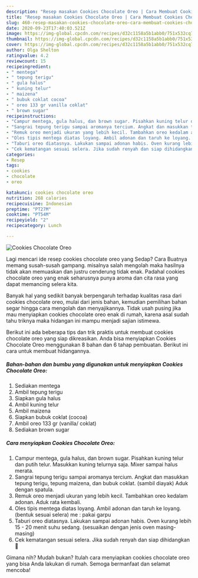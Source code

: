 ```yaml
---
description: "Resep masakan Cookies Chocolate Oreo | Cara Membuat Cookies Chocolate Oreo Yang Enak Dan Mudah"
title: "Resep masakan Cookies Chocolate Oreo | Cara Membuat Cookies Chocolate Oreo Yang Enak Dan Mudah"
slug: 460-resep-masakan-cookies-chocolate-oreo-cara-membuat-cookies-chocolate-oreo-yang-enak-dan-mudah
date: 2020-09-23T17:40:03.521Z
image: https://img-global.cpcdn.com/recipes/d32c1158a5b1abb0/751x532cq70/cookies-chocolate-oreo-foto-resep-utama.jpg
thumbnail: https://img-global.cpcdn.com/recipes/d32c1158a5b1abb0/751x532cq70/cookies-chocolate-oreo-foto-resep-utama.jpg
cover: https://img-global.cpcdn.com/recipes/d32c1158a5b1abb0/751x532cq70/cookies-chocolate-oreo-foto-resep-utama.jpg
author: Olga Shelton
ratingvalue: 4.2
reviewcount: 15
recipeingredient:
- " mentega"
- " tepung terigu"
- " gula halus"
- " kuning telur"
- " maizena"
- " bubuk coklat cocoa"
- " oreo 133 gr vanilla coklat"
- " brown sugar"
recipeinstructions:
- "Campur mentega, gula halus, dan brown sugar. Pisahkan kuning telur dan putih telur. Masukkan kuning telurnya saja. Mixer sampai halus merata."
- "Sangrai tepung terigu sampai aromanya tercium. Angkat dan masukkan tepung terigu, tepung maizena, dan bubuk coklat. (sambil diayak) Aduk dengan spatula."
- "Remuk oreo menjadi ukuran yang lebih kecil. Tambahkan oreo kedalam adonan. Aduk rata kembali."
- "Oles tipis mentega diatas loyang. Ambil adonan dan taruh ke loyang. (bentuk sesuai selera) me : pakai garpu"
- "Taburi oreo diatasnya. Lakukan sampai adonan habis. Oven kurang lebih 15 - 20 menit suhu sedang. (sesuaikan dengan jenis oven masing-masing)"
- "Cek kematangan sesuai selera. Jika sudah renyah dan siap dihidangkan 🌻"
categories:
- Resep
tags:
- cookies
- chocolate
- oreo

katakunci: cookies chocolate oreo 
nutrition: 268 calories
recipecuisine: Indonesian
preptime: "PT27M"
cooktime: "PT54M"
recipeyield: "2"
recipecategory: Lunch

---
```



![Cookies Chocolate Oreo](https://img-global.cpcdn.com/recipes/d32c1158a5b1abb0/751x532cq70/cookies-chocolate-oreo-foto-resep-utama.jpg)

Lagi mencari ide resep cookies chocolate oreo yang Sedap? Cara Buatnya memang susah-susah gampang. misalnya salah mengolah maka hasilnya tidak akan memuaskan dan justru cenderung tidak enak. Padahal cookies chocolate oreo yang enak seharusnya punya aroma dan cita rasa yang dapat memancing selera kita.



Banyak hal yang sedikit banyak berpengaruh terhadap kualitas rasa dari cookies chocolate oreo, mulai dari jenis bahan, kemudian pemilihan bahan segar hingga cara mengolah dan menyajikannya. Tidak usah pusing jika mau menyiapkan cookies chocolate oreo enak di rumah, karena asal sudah tahu triknya maka hidangan ini mampu menjadi sajian istimewa.


Berikut ini ada beberapa tips dan trik praktis untuk membuat cookies chocolate oreo yang siap dikreasikan. Anda bisa menyiapkan Cookies Chocolate Oreo menggunakan 8 bahan dan 6 tahap pembuatan. Berikut ini cara untuk membuat hidangannya.

<!--inarticleads1-->

##### Bahan-bahan dan bumbu yang digunakan untuk menyiapkan Cookies Chocolate Oreo:

1. Sediakan  mentega
1. Ambil  tepung terigu
1. Siapkan  gula halus
1. Ambil  kuning telur
1. Ambil  maizena
1. Siapkan  bubuk coklat (cocoa)
1. Ambil  oreo 133 gr (vanilla/ coklat)
1. Sediakan  brown sugar




<!--inarticleads2-->

##### Cara menyiapkan Cookies Chocolate Oreo:

1. Campur mentega, gula halus, dan brown sugar. Pisahkan kuning telur dan putih telur. Masukkan kuning telurnya saja. Mixer sampai halus merata.
1. Sangrai tepung terigu sampai aromanya tercium. Angkat dan masukkan tepung terigu, tepung maizena, dan bubuk coklat. (sambil diayak) Aduk dengan spatula.
1. Remuk oreo menjadi ukuran yang lebih kecil. Tambahkan oreo kedalam adonan. Aduk rata kembali.
1. Oles tipis mentega diatas loyang. Ambil adonan dan taruh ke loyang. (bentuk sesuai selera) me : pakai garpu
1. Taburi oreo diatasnya. Lakukan sampai adonan habis. Oven kurang lebih 15 - 20 menit suhu sedang. (sesuaikan dengan jenis oven masing-masing)
1. Cek kematangan sesuai selera. Jika sudah renyah dan siap dihidangkan 🌻




Gimana nih? Mudah bukan? Itulah cara menyiapkan cookies chocolate oreo yang bisa Anda lakukan di rumah. Semoga bermanfaat dan selamat mencoba!
